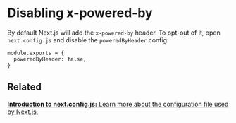 Disabling x-powered-by
======================

By default Next.js will add the `x-powered-by` header. To opt-out of it, open `next.config.js` and disable the `poweredByHeader` config:

    module.exports = {
      poweredByHeader: false,
    }

Related
-------

[**Introduction to next.config.js:** <span class="small">Learn more about the configuration file used by Next.js.</span>](/docs/api-reference/next.config.js/introduction.md)
